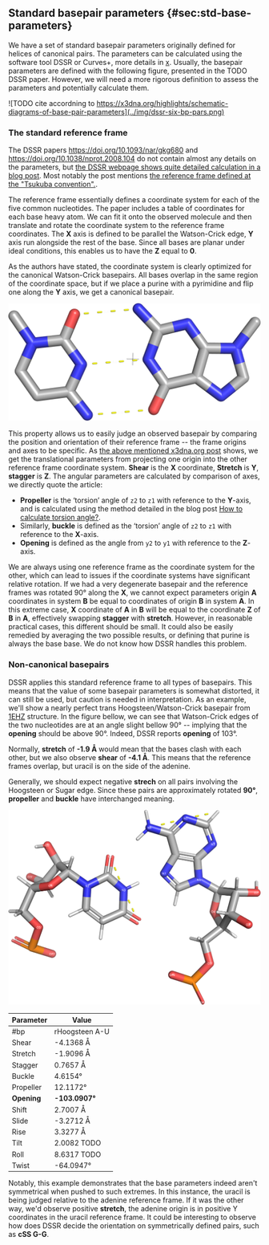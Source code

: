 ## Standard basepair parameters {#sec:std-base-parameters}

We have a set of standard basepair parameters originally defined for helices of canonical pairs.
The parameters can be calculated using the software tool DSSR or Curves+, more details in [x](./2-oview-6-software.md#x3dna-dssr).
Usually, the basepair parameters are defined with the following figure, presented in the TODO DSSR paper.
However, we will need a more rigorous definition to assess the parameters and potentially calculate them.

![TODO cite accordning to https://x3dna.org/highlights/schematic-diagrams-of-base-pair-parameters](../img/dssr-six-bp-pars.png)

### The standard reference frame

The DSSR papers <https://doi.org/10.1093/nar/gkg680> and <https://doi.org/10.1038/nprot.2008.104> do not contain almost any details on the parameters, but [the DSSR webpage shows quite detailed calculation in a blog post](https://x3dna.org/highlights/details-on-the-simple-base-pair-parameters).
Most notably the post mentions [the reference frame defined at the "Tsukuba convention".](https://doi.org/10.1006/jmbi.2001.4987).

The reference frame essentially defines a coordinate system for each of the five common nucleotides.
The paper includes a table of coordinates for each base heavy atom.
We can fit it onto the observed molecule and then translate and rotate the coordinate system to the reference frame coordinates.
The **X** axis is defined to be parallel the Watson-Crick edge, **Y** axis run alongside the rest of the base.
Since all bases are planar under ideal conditions, this enables us to have the **Z** equal to **0**.

As the authors have stated, the coordinate system is clearly optimized for the canonical Watson-Crick basepairs.
All bases overlap in the same region of the coordinate space, but if we place a purine with a pyrimidine and flip one along the **Y** axis, we get a canonical basepair.

![Guanine references and uracil reference with negated Y coordinates form "perfect" GC canonical pair. The white small cross shows the origin **(0, 0, 0)**.](../img/reference-frame-GC-pair.png)

This property allows us to easily judge an observed basepair by comparing the position and orientation of their reference frame -- the frame origins and axes to be specific.
As [the above mentioned x3dna.org post](https://x3dna.org/highlights/details-on-the-simple-base-pair-parameters) shows, we get the translational parameters from projecting one origin into the other reference frame coordinate system.
**Shear** is the **X** coordinate, **Stretch** is **Y**, **stagger** is **Z**.
The angular parameters are calculated by comparison of axes, we directly quote the article:

* **Propeller** is the ‘torsion’ angle of `z2` to `z1` with reference to the **Y**-axis, and is calculated using the method detailed in the blog post [How to calculate torsion angle?](http://x3dna.org/highlights/how-to-calculate-torsion-angle).
* Similarly, **buckle** is defined as the ‘torsion’ angle of `z2` to `z1` with reference to the **X**-axis.
* **Opening** is defined as the angle from `y2` to `y1` with reference to the **Z**-axis.

We are always using one reference frame as the coordinate system for the other, which can lead to issues if the coordinate systems have significant relative rotation.
If we had a very degenerate basepair and the reference frames was rotated 90° along the **X**, we cannot expect parameters origin **A** coordinates in system **B** be equal to coordinates of origin **B** in system **A**.
In this extreme case, **X** coordinate of **A** in **B** will be equal to the coordinate **Z** of **B** in **A**, effectively swapping **stagger** with **stretch**.
However, in reasonable practical cases, this different should be small.
It could also be easily remedied by averaging the two possible results, or defining that purine is always the base base.
We do not know how DSSR handles this problem.

### Non-canonical basepairs

DSSR applies this standard reference frame to all types of basepairs.
This means that the value of some basepair parameters is somewhat distorted, it can still be used, but caution is needed in interpretation.
As an example, we'll show a nearly perfect trans Hoogsteen/Watson-Crick basepair from [1EHZ](https://www.rcsb.org/structure/1EHZ) structure.
In the figure bellow, we can see that Watson-Crick edges of the two nucleotides are at an angle slight bellow 90° -- implying that the **opening** should be above 90°.
Indeed, DSSR reports **opening** of 103°.

Normally, **stretch** of **-1.9 Å** would mean that the bases clash with each other, but we also observe **shear** of **-4.1 Å**.
This means that the reference frames overlap, but uracil is on the side of the adenine.

Generally, we should expect negative **strech** on all pairs involving the Hoogsteen or Sugar edge.
Since these pairs are approximately rotated **90°**, **propeller** and **buckle** have interchanged meaning.

![The 1EHZ A.8 A.14 **tHW** pair. Watson-Crick edge is highlighted with the dashed line.](../img/1ehz-A8-A14-dssrexample.png)

| Parameter | Value |
|-----|-----|
| #bp | rHoogsteen A-U |
| Shear |	-4.1368 Å |
| Stretch |	-1.9096 Å |
| Stagger |	0.7657 Å |
| Buckle |	4.6154° |
| Propeller |	12.1172° |
| **Opening** |	**-103.0907°** |
| Shift |	2.7007 Å |
| Slide |	-3.2712 Å |
| Rise |	3.3277 Å |
| Tilt |	2.0082 TODO |
| Roll |	8.6317 TODO |
| Twist |	-64.0947° |

Notably, this example demonstrates that the base parameters indeed aren't symmetrical when pushed to such extremes.
In this instance, the uracil is being judged relative to the adenine reference frame.
If it was the other way, we'd observe positive **stretch**, the adenine origin is in positive Y coordinates in the uracil reference frame.
It could be interesting to observe how does DSSR decide the orientation on symmetrically defined pairs, such as **cSS G-G**.
